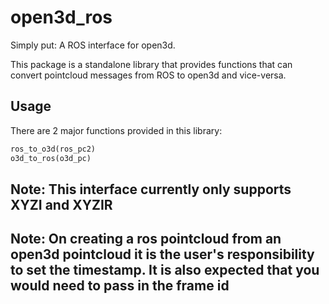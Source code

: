 # open3d_ros

Simply put: A ROS interface for open3d.

This package is a standalone library that provides functions that can convert pointcloud messages from ROS to open3d and vice-versa.

## Usage

There are 2 major functions provided in this library:

```python
ros_to_o3d(ros_pc2)
o3d_to_ros(o3d_pc)
```

## Note: This interface currently only supports XYZI and XYZIR

## Note: On creating a ros pointcloud from an open3d pointcloud it is the user's responsibility to set the timestamp. It is also expected that you would need to pass in the frame id
